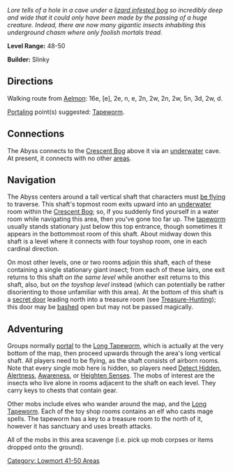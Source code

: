 *Lore tells of a hole in a cave under a [lizard infested
bog](:Category:_Crescent_Bog.md "wikilink") so incredibly deep and wide
that it could only have been made by the passing of a huge creature.
Indead, there are now many gigantic insects inhabiting this underground
chasm where only foolish mortals tread.*

**Level Range:** 48-50

**Builder:** Slinky

## Directions

Walking route from [Aelmon](Aelmon.md "wikilink"): 16e, \[e\], 2e, n, e,
2n, 2w, 2n, 2w, 5n, 3d, 2w, d.

[Portaling](Portal.md "wikilink") point(s) suggested:
[Tapeworm](Long_Tapeworm.md "wikilink").

## Connections

The Abyss connects to the [Crescent
Bog](:Category:_Crescent_Bog.md "wikilink") above it via an
[underwater](Water_Terrain.md "wikilink") cave. At present, it connects
with no other [areas](:Category:_Areas.md "wikilink").

## Navigation

The Abyss centers around a tall vertical shaft that characters must [be
flying](Flying_Flag.md "wikilink") to traverse. This shaft's topmost
room exits upward into an [underwater](Water_Terrain.md "wikilink") room
within the [Crescent Bog](:Category:_Crescent_Bog.md "wikilink"); so, if
you suddenly find yourself in a water room while navigating this area,
then you've gone too far up. The [tapeworm](Long_Tapeworm.md "wikilink")
usually stands stationary just below this top entrance, though sometimes
it appears in the bottommost room of this shaft. About midway down this
shaft is a level where it connects with four toyshop room, one in each
cardinal direction.

On most other levels, one or two rooms adjoin this shaft, each of these
containing a single stationary giant insect; from each of these lairs,
one exit returns to this shaft *on the same level* while another exit
returns to this shaft, also, but *on the toyshop level* instead (which
can potentially be rather disorienting to those unfamiliar with this
area). At the bottom of this shaft is a [secret
door](Hidden_Doors.md "wikilink") leading north into a treasure room
(see [Treasure-Hunting](Treasure-Hunting "wikilink")); this door may be
[bashed](Bash.md "wikilink") open but may not be passed magically.

## Adventuring

Groups normally [portal](Portal.md "wikilink") to the [Long
Tapeworm](Long_Tapeworm "wikilink"), which is actually at the very
bottom of the map, then proceed upwards through the area's long vertical
shaft. All players need to be flying, as the shaft consists of airborn
rooms. Note that every single mob here is hidden, so players need
[Detect Hidden](Detect_Hidden "wikilink"),
[Alertness](Alertness "wikilink"),
[Awareness](Awareness_(command/skill).md "wikilink"), or [Heighten
Senses](Heighten_Senses "wikilink"). The mobs of interest are the
insects who live alone in rooms adjacent to the shaft on each level.
They carry keys to chests that contain gear.

Other mobs include elves who wander around the map, and the [Long
Tapeworm](Long_Tapeworm "wikilink"). Each of the toy shop rooms contains
an elf who casts mage spells. The tapeworm has a key to a treasure room
to the north of it, however it has sanctuary and uses breath attacks.

All of the mobs in this area scavenge (i.e. pick up mob corpses or items
dropped onto the ground).

[Category: Lowmort 41-50
Areas](Category:_Lowmort_41-50_Areas "wikilink")
